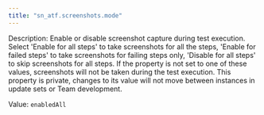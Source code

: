 ```yaml
---
title: "sn_atf.screenshots.mode"
---
```


Description: Enable or disable screenshot capture during test execution. Select 'Enable for all steps' to take screenshots for all the steps, 'Enable for failed steps' to take screenshots for failing steps only, 'Disable for all steps' to skip screenshots for all steps. If the property is not set to one of these values, screenshots will not be taken during the test execution. This property is private, changes to its value will not move between instances in update sets or Team development.

Value: `enabledAll`